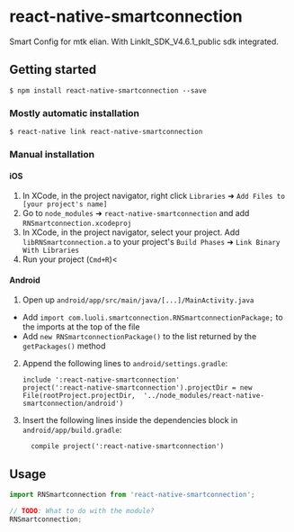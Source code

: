 
# react-native-smartconnection

Smart Config for mtk elian. With LinkIt_SDK_V4.6.1_public sdk integrated.

## Getting started

`$ npm install react-native-smartconnection --save`

### Mostly automatic installation

`$ react-native link react-native-smartconnection`

### Manual installation


#### iOS

1. In XCode, in the project navigator, right click `Libraries` ➜ `Add Files to [your project's name]`
2. Go to `node_modules` ➜ `react-native-smartconnection` and add `RNSmartconnection.xcodeproj`
3. In XCode, in the project navigator, select your project. Add `libRNSmartconnection.a` to your project's `Build Phases` ➜ `Link Binary With Libraries`
4. Run your project (`Cmd+R`)<

#### Android

1. Open up `android/app/src/main/java/[...]/MainActivity.java`
  - Add `import com.luoli.smartconnection.RNSmartconnectionPackage;` to the imports at the top of the file
  - Add `new RNSmartconnectionPackage()` to the list returned by the `getPackages()` method
2. Append the following lines to `android/settings.gradle`:
  	```
  	include ':react-native-smartconnection'
  	project(':react-native-smartconnection').projectDir = new File(rootProject.projectDir, 	'../node_modules/react-native-smartconnection/android')
  	```
3. Insert the following lines inside the dependencies block in `android/app/build.gradle`:
  	```
      compile project(':react-native-smartconnection')
  	```

## Usage
```javascript
import RNSmartconnection from 'react-native-smartconnection';

// TODO: What to do with the module?
RNSmartconnection;
```
  
